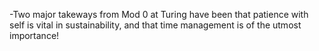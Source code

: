 -Two major takeways from Mod 0 at Turing have been that patience with self
is vital in sustainability, and that time management is of the utmost
importance!
